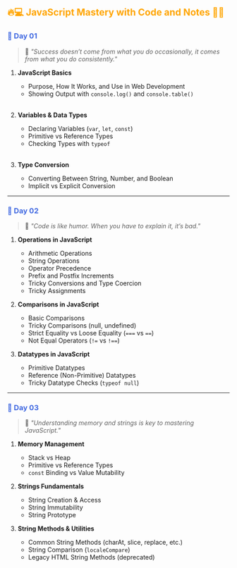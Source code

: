 <h2 style="color: orange;">🔥💻 JavaScript Mastery with Code and Notes 🚀📘</h2>

<h3 style="color: #4169E1;">📅 Day 01</h3>

> 🌱 _"Success doesn’t come from what you do occasionally, it comes from what you do consistently."_

1. **JavaScript Basics**

   - Purpose, How It Works, and Use in Web Development
   - Showing Output with `console.log()` and `console.table()`  
     <br />

2. **Variables & Data Types**

   - Declaring Variables (`var`, `let`, `const`)
   - Primitive vs Reference Types
   - Checking Types with `typeof`  
     <br />

3. **Type Conversion**

   - Converting Between String, Number, and Boolean
   - Implicit vs Explicit Conversion

---

<h3 style="color: #4169E1;">📅 Day 02</h3>

> 🧠 _"Code is like humor. When you have to explain it, it’s bad."_

1. **Operations in JavaScript**

   - Arithmetic Operations
   - String Operations
   - Operator Precedence
   - Prefix and Postfix Increments
   - Tricky Conversions and Type Coercion
   - Tricky Assignments
     <br />

2. **Comparisons in JavaScript**

   - Basic Comparisons
   - Tricky Comparisons (null, undefined)
   - Strict Equality vs Loose Equality (`===` vs `==`)
   - Not Equal Operators (`!=` vs `!==`)
     <br />

3. **Datatypes in JavaScript**

   - Primitive Datatypes
   - Reference (Non-Primitive) Datatypes
   - Tricky Datatype Checks (`typeof null`)

---

<h3 style="color: #4169E1;">📅 Day 03</h3>

> 🧠 _"Understanding memory and strings is key to mastering JavaScript."_

1. **Memory Management**

   - Stack vs Heap
   - Primitive vs Reference Types
   - `const` Binding vs Value Mutability
     <br />

2. **Strings Fundamentals**

   - String Creation & Access
   - String Immutability
   - String Prototype
     <br />

3. **String Methods & Utilities**

   - Common String Methods (charAt, slice, replace, etc.)
   - String Comparison (`localeCompare`)
   - Legacy HTML String Methods (deprecated)
